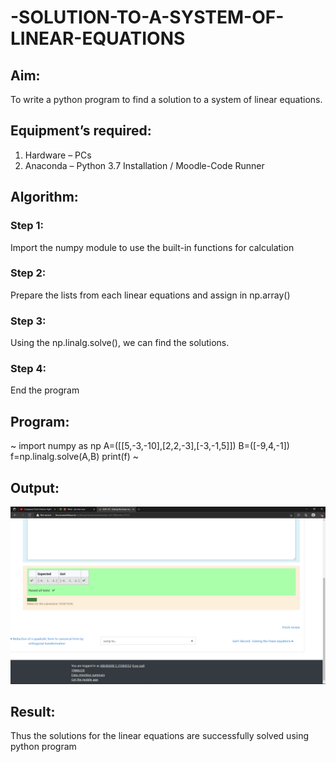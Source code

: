 # -SOLUTION-TO-A-SYSTEM-OF-LINEAR-EQUATIONS
## Aim:
To write a python program to find a solution to a system of linear equations.
## Equipment’s required:
1. 	Hardware – PCs
2. 	Anaconda – Python 3.7 Installation / Moodle-Code Runner
## Algorithm:
### Step 1: 
Import the numpy module to use the built-in functions for calculation
### Step 2: 
Prepare the lists from each linear equations and assign in np.array()
### Step 3: 
Using the np.linalg.solve(), we can find the solutions.
### Step 4: 
End the program
## Program:
~
import numpy as np
A=([[5,-3,-10],[2,2,-3],[-3,-1,5]])
B=([-9,4,-1])
f=np.linalg.solve(A,B)
print(f)
~

## Output:
![GitHub Logo](SOLVE_LINALG.png)
## Result: 
Thus the solutions for the linear equations are successfully solved using python program

